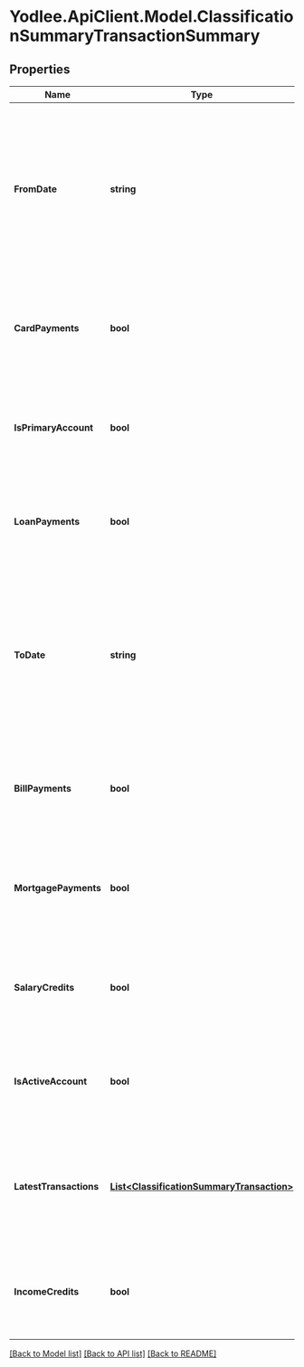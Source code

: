 # Yodlee.ApiClient.Model.ClassificationSummaryTransactionSummary

## Properties

Name | Type | Description | Notes
------------ | ------------- | ------------- | -------------
**FromDate** | **string** | The date from which the transactions are considered for evaluating the attributes (Date of the oldest transaction for the accountId) | [optional] [readonly] 
**CardPayments** | **bool** | Indicates whether the account has any card-related payments based on an implicit logic | [optional] [readonly] 
**IsPrimaryAccount** | **bool** | Indicates whether the account is a primary account based on an implicit logic | [optional] [readonly] 
**LoanPayments** | **bool** | Indicates whether the account has any loan payments based on an implicit logic | [optional] [readonly] 
**ToDate** | **string** | The date until which the transactions are considered for evaluating the attributes (Date of the latest transaction for the accountId) | [optional] [readonly] 
**BillPayments** | **bool** | Indicates whether the account has any bill payments based on an implicit logic | [optional] [readonly] 
**MortgagePayments** | **bool** | Indicates whether the account has any mortgage payments based on an implicit logic | [optional] [readonly] 
**SalaryCredits** | **bool** | Indicates whether the account has salary credits based on an implicit logic | [optional] [readonly] 
**IsActiveAccount** | **bool** | Indicates whether the account is an active account based on an implicit logic | [optional] [readonly] 
**LatestTransactions** | [**List&lt;ClassificationSummaryTransaction&gt;**](ClassificationSummaryTransaction.md) | An array that lists the details about the latest 3 transactions that occurred in the user&#39;s account | [optional] [readonly] 
**IncomeCredits** | **bool** | Indicates whether the account has any income credits based on an implicit logic | [optional] [readonly] 

[[Back to Model list]](../README.md#documentation-for-models) [[Back to API list]](../README.md#documentation-for-api-endpoints) [[Back to README]](../README.md)

